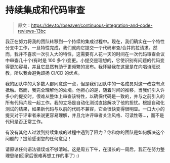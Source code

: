 # 持续集成和代码审查

> 原文：<https://dev.to/rbseaver/continuous-integration-and-code-reviews-13bc>

我正在努力将我的团队转移到一个持续的集成过程中。现在，我们确实在一个特性分支中工作，一旦特性完成，我们就向它提交一个代码审查/合并的拉请求。然而，我并不喜欢一次引入大的特性，这需要有人花一天的时间在一次代码审查会议中审查几十个(有时是 100 多个)变更。小提交是理想的，它使识别有问题的代码变得更加容易，并且它显然有助于更频繁的发布。我怀疑我在这里是在向唱诗班说教，所以我会避免颂扬 CI/CD 的优点。

我的团队中的大多数人都同意这一点，但是我们团队中的一名成员对这一改变有点抵触。然而，我完全理解他的处境。他担心的是，随着时间的推移，当我们引入许多小的提交时，很难从整体上审查该特性，以确保代码是一致的，并与之前引入的所有代码片段一起工作。我的立场是自动化测试直接解决了他的担忧。根据自动化测试的结果，如果新代码与以前的代码不兼容，它会很快变得很明显。一口大小的提交对于评审者来说更容易理解，并且允许评审者关注风格、可读性等...，而不是代码是否正常工作。

有没有其他人过渡到持续集成的过程中遇到了阻力？你和你的团队是如何解决这个问题的？提前感谢您的任何意见！

请原谅任何语法错误或不够清晰。这是周五下午，在漫长的一周后，我正在努力整理思绪(回家后很难再想工作的事了) :)